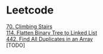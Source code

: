 # Leetcode

[70. Climbing Stairs](src/leetcode/recursive/memorization/ClimbingStairs.java)\
[114. Flatten Binary Tree to Linked List](src/leetcode/tree/_114/FlattenBinaryTreeToLinkedList.java)\
[442. Find All Duplicates in an Array](src/leetcode/array/_442/FindAllDuplicatesInAnArray.java)\
[TODO]